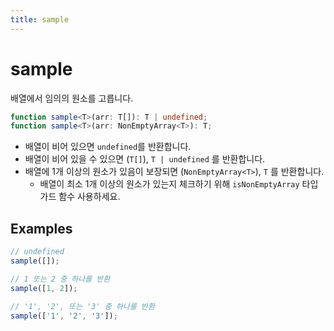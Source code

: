 ```yaml
---
title: sample
---
```


# sample

배열에서 임의의 원소를 고릅니다.

```typescript
function sample<T>(arr: T[]): T | undefined;
function sample<T>(arr: NonEmptyArray<T>): T;
```

- 배열이 비어 있으면 `undefined`를 반환합니다.
- 배열이 비어 있을 수 있으면 (`T[]`), `T | undefined` 를 반환합니다.
- 배열에 1개 이상의 원소가 있음이 보장되면 (`NonEmptyArray<T>`), `T` 를 반환합니다.
  - 배열이 최소 1개 이상의 원소가 있는지 체크하기 위해 `isNonEmptyArray` 타입 가드 함수 사용하세요.

## Examples

```ts
// undefined
sample([]);

// 1 또는 2 중 하나를 반환
sample([1, 2]);

// '1', '2', 또는 '3' 중 하나를 반환
sample(['1', '2', '3']);
```
